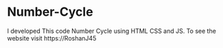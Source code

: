 # Number-Cycle
I developed This code Number Cycle using HTML CSS and JS. To see the website visit https://RoshanJ45
